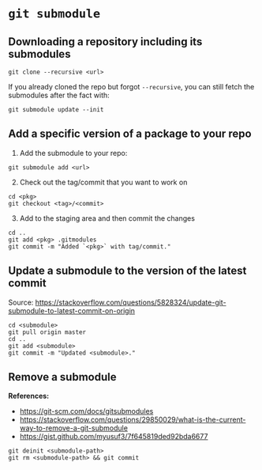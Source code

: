 # `git submodule`


## Downloading a repository including its submodules

~~~~
git clone --recursive <url>
~~~~

If you already cloned the repo but forgot `--recursive`, you can still fetch the submodules after
the fact with:

~~~~
git submodule update --init
~~~~

## Add a specific version of a package to your repo

1. Add the submodule to your repo:

~~~~
git submodule add <url>
~~~~

2. Check out the tag/commit that you want to work on

~~~~
cd <pkg>
git checkout <tag>/<commit>
~~~~

3. Add to the staging area and then commit the changes

~~~~
cd ..
git add <pkg> .gitmodules
git commit -m "Added `<pkg>` with tag/commit."
~~~~


## Update a submodule to the version of the latest commit

Source:
https://stackoverflow.com/questions/5828324/update-git-submodule-to-latest-commit-on-origin

~~~~
cd <submodule>
git pull origin master
cd ..
git add <submodule>
git commit -m "Updated <submodule>."
~~~~


## Remove a submodule

**References:**
- https://git-scm.com/docs/gitsubmodules
- https://stackoverflow.com/questions/29850029/what-is-the-current-way-to-remove-a-git-submodule
- https://gist.github.com/myusuf3/7f645819ded92bda6677

~~~~
git deinit <submodule-path>
git rm <submodule-path> && git commit
~~~~
